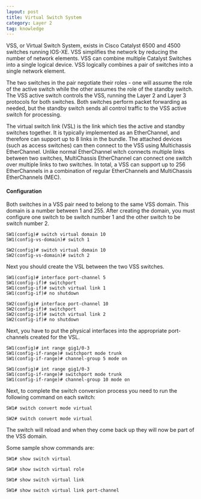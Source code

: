 ```yaml
---
layout: post
title: Virtual Switch System
category: Layer 2
tag: knowledge
---
```

VSS, or Virtual Switch System, exists in Cisco Catalyst 6500 and 4500 switches running IOS-XE. VSS simplifies the network by reducing the number of network elements. VSS can combine multiple Catalyst Switches into a single logical device. VSS logically combines a pair of switches into a single network element.

The two switches in the pair negotiate their roles - one will assume the role of the active switch while the other assumes the role of the standby switch. The VSS active switch controls the VSS, running the Layer 2 and Layer 3 protocols for both switches. Both switches perform packet forwarding as needed, but the standby switch sends all control traffic to the VSS active switch for processing.

The virtual switch link (VSL) is the link which ties the active and standby switches together. It is typically implemented as an EtherChannel, and therefore can support up to 8 links in the bundle. The attached devices (such as access switches) can then connect to the VSS using Multichassis EtherChannel. Unlike normal EtherChannel witch connects multiple links between two switches, MultiChassis EtherChannel can connect one switch over multiple links to two switches. In total, a VSS can support up to 256 EtherChannels in a combination of regular EtherChannels and MultiChassis EtherChannels (MEC).

#### Configuration

Both switches in a VSS pair need to belong to the same VSS domain. This domain is a number between 1 and 255. After creating the domain, you must configure one switch to be switch number 1 and the other switch to be switch number 2.
```
SW1(config)# switch virtual domain 10
SW1(config-vs-domain)# switch 1
```
```
SW2(config)# switch virtual domain 10
SW2(config-vs-domain)# switch 2
```

Next you should create the VSL between the two VSS switches.
```
SW1(config)# interface port-channel 5
SW1(config-if)# switchport
SW1(config-if)# switch virtual link 1
SW1(config-if)# no shutdown
```
```
SW2(config)# interface port-channel 10
SW2(config-if)# switchport
SW2(config-if)# switch virtual link 2
SW2(config-if)# no shutdown
```

Next, you have to put the physical interfaces into the appropriate port-channels created for the VSL.
```
SW1(config)# int range gig1/0-3
SW1(config-if-range)# switchport mode trunk
SW1(config-if-range)# channel-group 5 mode on
```
```
SW1(config)# int range gig1/0-3
SW1(config-if-range)# switchport mode trunk
SW1(config-if-range)# channel-group 10 mode on
```

Next, to complete the switch conversion process you need to run the following command on each switch:
```
SW1# switch convert mode virtual
```
```
SW2# switch convert mode virtual
```

The switch will reload and when they come back up they will now be part of the VSS domain.

Some sample show commands are:
```
SW1# show switch virtual

SW1# show switch virtual role

SW1# show switch virtual link

SW1# show switch virtual link port-channel
```
